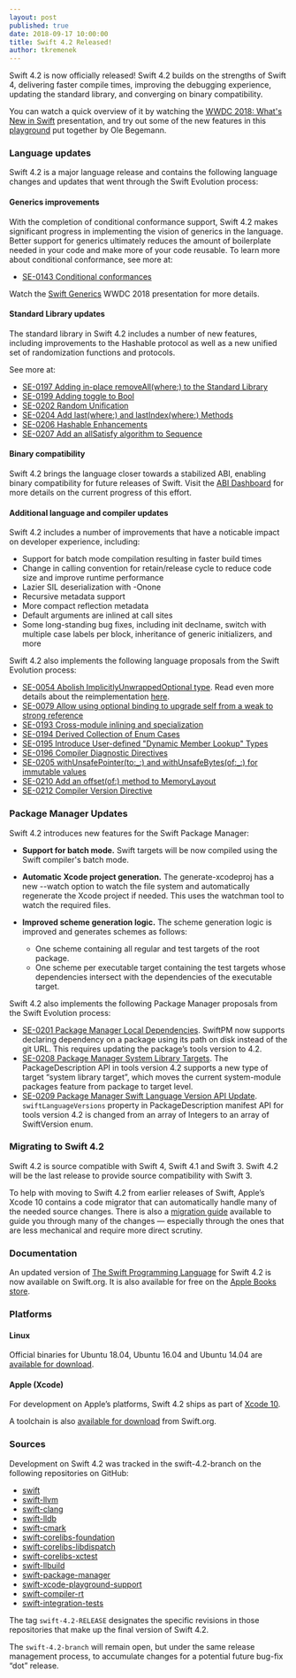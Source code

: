 ```yaml
---
layout: post
published: true
date: 2018-09-17 10:00:00
title: Swift 4.2 Released!
author: tkremenek
---
```


Swift 4.2 is now officially released!  Swift 4.2 builds on the strengths of Swift 4, delivering faster compile times, improving the debugging experience, updating the standard library, and converging on binary compatibility.

You can watch a quick overview of it by watching the [WWDC 2018: What's New in Swift](https://developer.apple.com/videos/play/wwdc2018/401/) presentation, and try out some of the new features in this [playground](https://oleb.net/blog/2018/06/whats-new-in-swift-4-2-playground/) put together by Ole Begemann.

### Language updates

Swift 4.2 is a major language release and contains the following language changes and updates that went through the Swift Evolution process:

#### Generics improvements

With the completion of conditional conformance support, Swift 4.2 makes significant progress in implementing the vision of generics in the language.  Better support for generics ultimately reduces the amount of boilerplate needed in your code and make more of your code reusable.  To learn more about conditional conformance, see more at:

* [SE-0143 Conditional conformances](https://github.com/apple/swift-evolution/blob/master/proposals/0143-conditional-conformances.md)

Watch the [Swift Generics](https://developer.apple.com/videos/play/wwdc2018/406/) WWDC 2018 presentation for more details.


#### Standard Library updates

The standard library in Swift 4.2 includes a number of new features, including improvements to the Hashable protocol as well as a new unified set of randomization functions and protocols.

See more at:

* [SE-0197 Adding in-place removeAll(where:) to the Standard Library](https://github.com/apple/swift-evolution/blob/master/proposals/0197-remove-where.md)
* [SE-0199 Adding toggle to Bool](https://github.com/apple/swift-evolution/blob/master/proposals/0199-bool-toggle.md)
* [SE-0202 Random Unification](https://github.com/apple/swift-evolution/blob/master/proposals/0202-random-unification.md)
* [SE-0204 Add last(where:) and lastIndex(where:) Methods](https://github.com/apple/swift-evolution/blob/master/proposals/0204-add-last-methods.md)
* [SE-0206 Hashable Enhancements](https://github.com/apple/swift-evolution/blob/master/proposals/0206-hashable-enhancements.md)
* [SE-0207 Add an allSatisfy algorithm to Sequence](https://github.com/apple/swift-evolution/blob/master/proposals/0207-containsOnly.md)

#### Binary compatibility

Swift 4.2 brings the language closer towards a stabilized ABI, enabling binary compatibility for future releases of Swift.  Visit the [ABI Dashboard](/abi-stability/) for more details on the current progress of this effort.

#### Additional language and compiler updates

Swift 4.2 includes a number of improvements that have a noticable impact on developer experience, including:

* Support for batch mode compilation resulting in faster build times
* Change in calling convention for retain/release cycle to reduce code size and improve runtime performance
* Lazier SIL deserialization with -Onone
* Recursive metadata support
* More compact reflection metadata
* Default arguments are inlined at call sites
* Some long-standing bug fixes, including init declname, switch with multiple case labels per block, inheritance of generic initializers, and more

Swift 4.2 also implements the following language proposals from the Swift Evolution process:

* [SE-0054 Abolish ImplicitlyUnwrappedOptional type](https://github.com/apple/swift-evolution/blob/master/proposals/0054-abolish-iuo.md).  Read even more details about the reimplementation [here](/blog/iuo/).
* [SE-0079 Allow using optional binding to upgrade self from a weak to strong reference](https://github.com/apple/swift-evolution/blob/master/proposals/0079-upgrade-self-from-weak-to-strong.md)
* [SE-0193 Cross-module inlining and specialization](https://github.com/apple/swift-evolution/blob/master/proposals/0193-cross-module-inlining-and-specialization.md)
* [SE-0194 Derived Collection of Enum Cases](https://github.com/apple/swift-evolution/blob/master/proposals/0194-derived-collection-of-enum-cases.md)
* [SE-0195 Introduce User-defined "Dynamic Member Lookup" Types](https://github.com/apple/swift-evolution/blob/master/proposals/0195-dynamic-member-lookup.md)
* [SE-0196 Compiler Diagnostic Directives](https://github.com/apple/swift-evolution/blob/master/proposals/0196-diagnostic-directives.md)
* [SE-0205 withUnsafePointer(to:\_:) and withUnsafeBytes(of:\_:) for immutable values](https://github.com/apple/swift-evolution/blob/master/proposals/0205-withUnsafePointer-for-lets.md)
* [SE-0210 Add an offset(of:) method to MemoryLayout](https://github.com/apple/swift-evolution/blob/master/proposals/0210-key-path-offset.md)
* [SE-0212 Compiler Version Directive](https://github.com/apple/swift-evolution/blob/master/proposals/0212-compiler-version-directive.md)


### Package Manager Updates

Swift 4.2 introduces new features for the Swift Package Manager:

* **Support for batch mode.** Swift targets will be now compiled using the Swift compiler's batch mode.

* **Automatic Xcode project generation.** The generate-xcodeproj has a new --watch option to watch the file system and automatically regenerate the Xcode project if needed. This uses the watchman tool to watch the required files.

* **Improved scheme generation logic.** The scheme generation logic is improved and generates schemes as follows:
  * One scheme containing all regular and test targets of the root package.
  * One scheme per executable target containing the test targets whose dependencies intersect with the dependencies of the executable target.

Swift 4.2 also implements the following Package Manager proposals from the Swift Evolution process:

* [SE-0201 Package Manager Local Dependencies](https://github.com/apple/swift-evolution/blob/master/proposals/0201-package-manager-local-dependencies.md). SwiftPM now supports declaring dependency on a package using its path on disk instead of the git URL. This requires updating the package’s tools version to 4.2.
* [SE-0208 Package Manager System Library Targets](https://github.com/apple/swift-evolution/blob/master/proposals/0208-package-manager-system-library-targets.md). The PackageDescription API in tools version 4.2 supports a new type of target “system library target”, which moves the current system-module packages feature from package to target level.
* [SE-0209 Package Manager Swift Language Version API Update](https://github.com/apple/swift-evolution/blob/master/proposals/0209-package-manager-swift-lang-version-update.md). `swiftLanguageVersions` property in PackageDescription manifest API for tools version 4.2 is changed from an array of Integers to an array of SwiftVersion enum.

### Migrating to Swift 4.2

Swift 4.2 is source compatible with Swift 4, Swift 4.1 and Swift 3.  Swift 4.2 will be the last release to provide source compatibility with Swift 3.

To help with moving to Swift 4.2 from earlier releases of Swift, Apple’s Xcode 10 contains a code migrator that can automatically handle many of the needed source changes. There is also a [migration guide](/migration-guide-swift4.2) available to guide you through many of the changes — especially through the ones that are less mechanical and require more direct scrutiny.

### Documentation

An updated version of [The Swift Programming Language](https://docs.swift.org/swift-book/) for Swift 4.2 is now available on Swift.org. It is also available for free on the [Apple Books store](https://itunes.apple.com/us/book/the-swift-programming-language/id881256329?mt=11).

### Platforms

#### Linux

Official binaries for Ubuntu 18.04, Ubuntu 16.04 and Ubuntu 14.04 are
[available for download](/download/).

#### Apple (Xcode)

For development on Apple’s platforms, Swift 4.2 ships as part of [Xcode 10](https://itunes.apple.com/app/xcode/id497799835).

A toolchain is also [available for download](/download/) from Swift.org.

### Sources

Development on Swift 4.2 was tracked in the swift-4.2-branch on the following repositories on GitHub:

* [swift]
* [swift-llvm]
* [swift-clang]
* [swift-lldb]
* [swift-cmark]
* [swift-corelibs-foundation]
* [swift-corelibs-libdispatch]
* [swift-corelibs-xctest]
* [swift-llbuild]
* [swift-package-manager]
* [swift-xcode-playground-support]
* [swift-compiler-rt]
* [swift-integration-tests]

The tag `swift-4.2-RELEASE` designates the specific revisions in those repositories that make up the final version of Swift 4.2.

The `swift-4.2-branch` will remain open, but under the same release management process, to accumulate changes for a potential future bug-fix “dot” release.

[swift]: https://github.com/apple/swift
[swift-llvm]: https://github.com/apple/swift-llvm
[swift-clang]: https://github.com/apple/swift-clang
[swift-lldb]: https://github.com/apple/swift-lldb
[swift-cmark]: https://github.com/apple/swift-cmark
[swift-llbuild]: https://github.com/apple/swift-llbuild
[swift-package-manager]: https://github.com/apple/swift-package-manager
[swift-corelibs-foundation]: https://github.com/apple/swift-corelibs-foundation
[swift-corelibs-libdispatch]: https://github.com/apple/swift-corelibs-libdispatch
[swift-compiler-rt]: https://github.com/apple/swift-compiler-rt
[swift-corelibs-xctest]: https://github.com/apple/swift-corelibs-xctest
[swift-xcode-playground-support]: https://github.com/apple/swift-xcode-playground-support
[swift-integration-tests]: https://github.com/apple/swift-integration-tests
